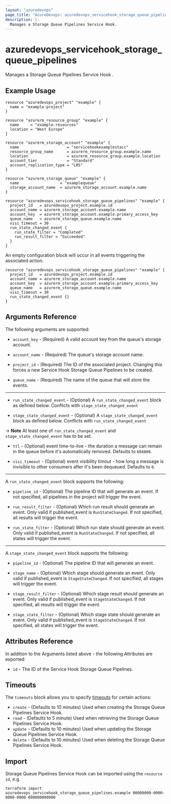 ```yaml
---
layout: "azuredevops"
page_title: "AzureDevops: azuredevops_servicehook_storage_queue_pipelines"
description: |-
  Manages a Storage Queue Pipelines Service Hook.
---
```


# azuredevops_servicehook_storage_queue_pipelines

Manages a Storage Queue Pipelines Service Hook .

## Example Usage

```hcl
resource "azuredevops_project" "example" {
  name = "example-project" 
}

resource "azurerm_resource_group" "example" {
  name     = "example-resources"
  location = "West Europe" 
}

resource "azurerm_storage_account" "example" {
  name                     = "servicehookexamplestacc"
  resource_group_name      = azurerm_resource_group.example.name
  location                 = azurerm_resource_group.example.location
  account_tier             = "Standard"
  account_replication_type = "LRS"
}

resource "azurerm_storage_queue" "example" {
  name                  = "examplequeue"
  storage_account_name  = azurerm_storage_account.example.name
}

resource "azuredevops_servicehook_storage_queue_pipelines" "example" {
  project_id   = azuredevops_project.example.id
  account_name = azurerm_storage_account.example.name
  account_key  = azurerm_storage_account.example.primary_access_key 
  queue_name   = azurerm_storage_queue.example.name
  visi_timeout = 30
  run_state_changed_event {
    run_state_filter = "Completed"
    run_result_filter = "Succeeded"
  }
}
```

An empty configuration block will occur in all events triggering the associated action.

```hcl
resource "azuredevops_servicehook_storage_queue_pipelines" "example" {
  project_id   = azuredevops_project.example.id
  account_name = azurerm_storage_account.example.name
  account_key  = azurerm_storage_account.example.primary_access_key 
  queue_name   = azurerm_storage_queue.example.name
  visi_timeout = 30
  run_state_changed_event {}
}
```


## Arguments Reference

The following arguments are supported:

* `account_key` - (Required)  A valid account key from the queue's storage account.

* `account_name` - (Required) The queue's storage account name.

* `project_id` - (Required) The ID of the associated project. Changing this forces a new Service Hook Storage Queue Pipelines to be created.

* `queue_name` - (Required) The name of the queue that will store the events.

---

* `run_state_changed_event` - (Optional) A `run_state_changed_event` block as defined below. Conflicts with `stage_state_changed_event`

* `stage_state_changed_event` - (Optional) A `stage_state_changed_event` block as defined below. Conflicts with `run_state_changed_event`

-> **Note** At least one of `run_state_changed_event` and `stage_state_changed_event` has to be set.

* `ttl` - (Optional) event time-to-live - the duration a message can remain in the queue before it's automatically removed. Defaults to `604800`.

* `visi_timeout` - (Optional) event visibility timout - how long a message is invisible to other consumers after it's been dequeued. Defaults to `0`.

---

A `run_state_changed_event` block supports the following:

* `pipeline_id` - (Optional) The pipeline ID that will generate an event. If not specified, all pipelines in the project will trigger the event.

* `run_result_filter` - (Optional) Which run result should generate an event. Only valid if published_event is `RunStateChanged`. If not specified, all results will trigger the event.

* `run_state_filter` - (Optional) Which run state should generate an event. Only valid if published_event is `RunStateChanged`. If not specified, all states will trigger the event.

---

A `stage_state_changed_event` block supports the following:

* `pipeline_id` - (Optional) The pipeline ID that will generate an event.

* `stage_name` - (Optional) Which stage should generate an event. Only valid if published_event is `StageStateChanged`. If not specified, all stages will trigger the event.

* `stage_result_filter` - (Optional) Which stage result should generate an event. Only valid if published_event is `StageStateChanged`. If not specified, all results will trigger the event.

* `stage_state_filter` - (Optional) Which stage state should generate an event. Only valid if published_event is `StageStateChanged`. If not specified, all states will trigger the event.

## Attributes Reference

In addition to the Arguments listed above - the following Attributes are exported:

* `id` - The ID of the Service Hook Storage Queue Pipelines.

## Timeouts

The `timeouts` block allows you to specify [timeouts](https://developer.hashicorp.com/terraform/language/resources/syntax#operation-timeouts) for certain actions:

* `create` - (Defaults to 10 minutes) Used when creating the Storage Queue Pipelines Service Hook.
* `read` - (Defaults to 5 minute) Used when retrieving the Storage Queue Pipelines Service Hook.
* `update` - (Defaults to 10 minutes) Used when updating the Storage Queue Pipelines Service Hook.
* `delete` - (Defaults to 10 minutes) Used when deleting the Storage Queue Pipelines Service Hook.

## Import

Storage Queue Pipelines Service Hook can be imported using the `resource id`, e.g.

```shell
terraform import azuredevops_servicehook_storage_queue_pipelines.example 00000000-0000-0000-0000-000000000000
```